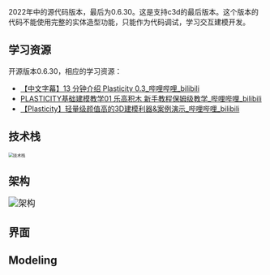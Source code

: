 2022年中的源代码版本，最后为0.6.30。这是支持c3d的最后版本。这个版本的代码不能使用完整的实体造型功能，只能作为代码调试，学习交互建模开发。

## 学习资源

开源版本0.6.30，相应的学习资源：

* [【中文字幕】13 分钟介绍 Plasticity 0.3_哔哩哔哩_bilibili](https://www.bilibili.com/video/BV1Kg411X7zs/?vd_source=c23cdc71edb8462b9f2cd3c2d205e59c)
* [PLASTICITY基础建模教学01 乐高积木 新手教程保姆级教学_哔哩哔哩_bilibili](https://www.bilibili.com/video/BV1JY4y1G7Bv/?spm_id_from=333.999.0.0&vd_source=c23cdc71edb8462b9f2cd3c2d205e59c)
* [【Plasticity】轻量级颜值高的3D建模利器&案例演示_哔哩哔哩_bilibili](https://www.bilibili.com/video/BV1fv4y1N7jR/?vd_source=c23cdc71edb8462b9f2cd3c2d205e59c)

## 技术栈

<img src="D:\dev\plasticity\docs\技术栈.png" alt="技术栈" style="zoom:57%;" />

## 架构

<img src="D:\dev\plasticity\docs\架构.png" alt="架构" style="zoom:120%;" />

## 界面



## Modeling

